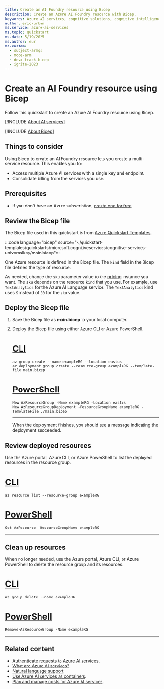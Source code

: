 ```yaml
---
title: Create an AI Foundry resource using Bicep
description: Create an Azure AI Foundry resource with Bicep.
keywords: Azure AI services, cognitive solutions, cognitive intelligence, cognitive artificial intelligence
author: eric-urban
ms.service: azure-ai-services
ms.topic: quickstart
ms.date: 5/19/2025
ms.author: eur
ms.custom:
  - subject-armqs
  - mode-arm
  - devx-track-bicep
  - ignite-2023
---
```


# Create an AI Foundry resource using Bicep

Follow this quickstart to create an Azure AI Foundry resource using Bicep.

[!INCLUDE [About AI services](./includes/ai-services-intro.md)]

[!INCLUDE [About Bicep](~/reusable-content/ce-skilling/azure/includes/resource-manager-quickstart-bicep-introduction.md)]

## Things to consider

Using Bicep to create an AI Foundry resource lets you create a multi-service resource. This enables you to:

* Access multiple Azure AI services with a single key and endpoint.
* Consolidate billing from the services you use.

## Prerequisites

* If you don't have an Azure subscription, [create one for free](https://azure.microsoft.com/free/cognitive-services).

## Review the Bicep file

The Bicep file used in this quickstart is from [Azure Quickstart Templates](https://azure.microsoft.com/resources/templates/cognitive-services-universalkey/).

:::code language="bicep" source="~/quickstart-templates/quickstarts/microsoft.cognitiveservices/cognitive-services-universalkey/main.bicep":::

One Azure resource is defined in the Bicep file. The `kind` field in the Bicep file defines the type of resource.

As needed, change the `sku` parameter value to the [pricing](https://azure.microsoft.com/pricing/details/cognitive-services/) instance you want. The `sku` depends on the resource `kind` that you use. For example, use `TextAnalytics` for the Azure AI Language service. The `TextAnalytics` kind uses `S` instead of `S0` for the `sku` value.

## Deploy the Bicep file

1. Save the Bicep file as **main.bicep** to your local computer.
1. Deploy the Bicep file using either Azure CLI or Azure PowerShell.

    # [CLI](#tab/CLI)

    ```azurecli
    az group create --name exampleRG --location eastus
    az deployment group create --resource-group exampleRG --template-file main.bicep
    ```

    # [PowerShell](#tab/PowerShell)

    ```azurepowershell
    New-AzResourceGroup -Name exampleRG -Location eastus
    New-AzResourceGroupDeployment -ResourceGroupName exampleRG -TemplateFile ./main.bicep
    ```

    ---

    When the deployment finishes, you should see a message indicating the deployment succeeded.

## Review deployed resources

Use the Azure portal, Azure CLI, or Azure PowerShell to list the deployed resources in the resource group.

# [CLI](#tab/CLI)

```azurecli-interactive
az resource list --resource-group exampleRG
```

# [PowerShell](#tab/PowerShell)

```azurepowershell-interactive
Get-AzResource -ResourceGroupName exampleRG
```

---

## Clean up resources

When no longer needed, use the Azure portal, Azure CLI, or Azure PowerShell to delete the resource group and its resources.

# [CLI](#tab/CLI)

```azurecli-interactive
az group delete --name exampleRG
```

# [PowerShell](#tab/PowerShell)

```azurepowershell-interactive
Remove-AzResourceGroup -Name exampleRG
```

---

## Related content

* [Authenticate requests to Azure AI services](authentication.md).
* [What are Azure AI services?](./what-are-ai-services.md)
* [Natural language support](language-support.md)
* [Use Azure AI services as containers](cognitive-services-container-support.md).
* [Plan and manage costs for Azure AI services](plan-manage-costs.md).
